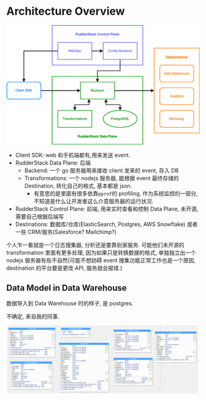 # Architecture Overview

![RudderStack overview](./rudderstack-stack.png)

- Client SDK: web 和手机端都有,用来发送 event.
- RudderStack Data Plane: 后端
  - Backend: 一个 go 服务器用来接收 client 发来的 event, 存入 DB
  - Transformations: 一个 nodejs 服务器, 能根据 event 最终存储的 Destination, 转化自己的格式, 基本都是 json.
    - 有意思的是里面有很多依靠`pprof`的 profiling, 作为系统监控的一部分, 不知道是什么让开发者这么介意服务器的运行状况.
- RudderStack Control Plane: 前端, 用来实时查看和控制 Data Plane, 未开源, 需要自己根据后端写
- Destinations: 数据库/仓库(ElasticSearch, Postgres, AWS Snowflake) 或者 一些 CRM/服务(Salesforce? Mailchimp?)

个人乍一看就是一个日志搜集器, 分析还是要靠别家服务. 可能他们未开源的 transformation 里面有更多处理, 因为如果只是转换数据的格式, 单独独立出一个 nodejs 服务器有些不自然(可能不想妨碍 event 搜集功能正常工作也是一个原因, destination 的平台要是更改 API, 服务就会报错.)

## Data Model in Data Warehouse

数据导入到 Data Warehouse 时的样子, 是 postgres.

不确定, 来自我的同事.

![Data Model in Data Warehouse (Postgres)](./datawarehouse-models.png)
